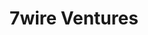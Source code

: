 ---
layout: firm_page
title: "7wire Ventures"
id: "7wireventures.com"
permalink: "/7wireventures7wireventures.com/"
website: "https://www.7wireventures.com"
offices: "Chicago (United States)"
investment_stages: "Series A, Series B"
portfolio_companies: "9am Health, Avia, Ayogo, Brightline, Caraway, Carebox, Cirrus MD, Cylinder, Folx, GroundGame Health, HIGI, Homethrive, Jasper, Lightbeam, Livongo, MedArrive, Medisafe, NOCD, OM1, Override, Parsley Health, PayZen, RecoveryOne, SameSky, SchoolCare, Summer Health, Transcarent, Yaro, Zerigo Health"
portfolio_link: "https://www.7wireventures.com/portfolio/"
investment_markets: "Digital Health, Healthtech"
founded_year: "2011"
description: "7wire Ventures builds and invests in early-stage, digital health companies dedicated to creating Informed Connected Health Consumers. They focus on empowering health consumers to improve health quality, outcomes, and experiences by harnessing technology and aligned incentives."
linkedin: "https://www.linkedin.com/company/7wire-ventures"
twitter: "https://twitter.com/7Wireventures"
instagram: ""
team_page: "https://www.7wireventures.com/team/"
investor_type: "Venture Capital"
crunchbase: "https://www.crunchbase.com/organization/7wire-ventures"
pitchbook: ""

# SEO Optimization
meta_title: "7wire Ventures - VC Firm - projectstartups.com"
meta_description: "7wire Ventures, 7wire Ventures builds and invests in early-stage, digital health companies dedicated to creating Informed Connected Health Consumers. They focus on em..."
meta_keywords: "7wire Ventures, Digital Health, Healthtech, VC firm, venture capital, startup investor, projectstartups.com"
canonical_url: "https://vc.projectstartups.com/7wireventures7wireventures.com/"
---